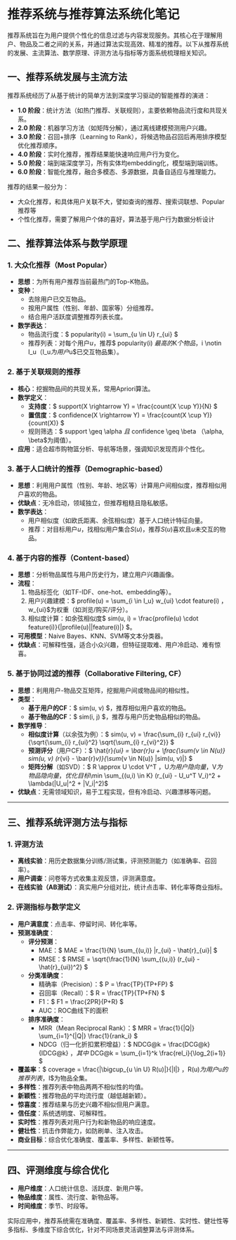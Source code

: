 # 推荐系统与推荐算法系统化笔记

推荐系统旨在为用户提供个性化的信息过滤与内容发现服务。其核心在于理解用户、物品及二者之间的关系，并通过算法实现高效、精准的推荐。以下从推荐系统的发展、主流算法、数学原理、评测方法与指标等方面系统梳理相关知识。

## 一、推荐系统发展与主流方法

推荐系统经历了从基于统计的简单方法到深度学习驱动的智能推荐的演进：

- **1.0 阶段**：统计方法（如热门推荐、关联规则），主要依赖物品流行度和共现关系。
- **2.0 阶段**：机器学习方法（如矩阵分解），通过离线建模预测用户兴趣。
- **3.0 阶段**：召回+排序（Learning to Rank），将候选物品召回后再用排序模型优化推荐顺序。
- **4.0 阶段**：实时化推荐，推荐结果能快速响应用户行为变化。
- **5.0 阶段**：端到端深度学习，所有实体均embedding化，模型端到端训练。
- **6.0 阶段**：智能化推荐，融合多模态、多源数据，具备自适应与推理能力。

推荐的结果一般分为：

- 大众化推荐，和具体用户关联不大，譬如查询的推荐、搜索词联想、Popular推荐等
- 个性化推荐，需要了解用户个体的喜好，算法基于用户行为数据分析设计

## 二、推荐算法体系与数学原理

### 1. 大众化推荐（Most Popular）

- **思想**：为所有用户推荐当前最热门的Top-K物品。
- **变种**：
    - 去除用户已交互物品。
    - 按用户属性（性别、年龄、国家等）分组推荐。
    - 结合用户活跃度调整推荐列表长度。
- **数学表达**：
    - 物品流行度：$ popularity(i) = \sum_{u \in U} r_{ui} $
    - 推荐列表：对每个用户$u$，推荐$ popularity(i) $最高的$K$个物品，$i \notin I_u$（$I_u$为用户$u$已交互物品集）。

### 2. 基于关联规则的推荐

- **核心**：挖掘物品间的共现关系，常用Apriori算法。
- **数学定义**：
    - **支持度**：$ support(X \rightarrow Y) = \frac{count(X \cup Y)}{N} $
    - **置信度**：$ confidence(X \rightarrow Y) = \frac{count(X \cup Y)}{count(X)} $
    - 规则筛选：$ support \geq \alpha $且$ confidence \geq \beta $（$\alpha, \beta$为阈值）。
- **应用**：适合超市购物篮分析、导航等场景，强调知识发现而非个性化。

### 3. 基于人口统计的推荐（Demographic-based）

- **思想**：利用用户属性（性别、年龄、地区等）计算用户间相似度，推荐相似用户喜欢的物品。
- **优缺点**：无冷启动，领域独立，但推荐粗糙且隐私敏感。
- **数学表达**：
    - 用户相似度（如欧氏距离、余弦相似度）基于人口统计特征向量。
    - 推荐：对目标用户$u$，找相似用户集合$S(u)$，推荐$S(u)$喜欢且$u$未交互的物品。

### 4. 基于内容的推荐（Content-based）

- **思想**：分析物品属性与用户历史行为，建立用户兴趣画像。
- **流程**：
    1. 物品标签化（如TF-IDF、one-hot、embedding等）。
    2. 用户兴趣建模：$ profile(u) = \sum_{i \in I_u} w_{ui} \cdot feature(i) $，$w_{ui}$为权重（如浏览/购买/评分）。
    3. 相似度计算：如余弦相似度$ sim(u, i) = \frac{profile(u) \cdot feature(i)}{\|profile(u)\|\|feature(i)\|} $。
- **可用模型**：Naive Bayes、KNN、SVM等文本分类器。
- **优缺点**：可解释性强，适合小众兴趣，但特征提取难、用户冷启动、难有惊喜。

### 5. 基于协同过滤的推荐（Collaborative Filtering, CF）

- **思想**：利用用户-物品交互矩阵，挖掘用户间或物品间的相似性。
- **类型**：
    - **基于用户的CF**：$ sim(u, v) $，推荐相似用户喜欢的物品。
    - **基于物品的CF**：$ sim(i, j) $，推荐与用户历史物品相似的物品。
- **数学推导**：
    - **相似度计算**（以余弦为例）：$ sim(u, v) = \frac{\sum_{i} r_{ui} r_{vi}}{\sqrt{\sum_{i} r_{ui}^2} \sqrt{\sum_{i} r_{vi}^2}} $
    - **预测评分**（用户CF）：$ \hat{r}_{ui} = \bar{r}_u + \frac{\sum_{v \in N(u)} sim(u, v) (r_{vi} - \bar{r}_v)}{\sum_{v \in N(u)} |sim(u, v)|} $
    - **矩阵分解**（如SVD）：$ R \approx U \cdot V^T $，$U$为用户隐向量，$V$为物品隐向量，优化目标$\min \sum_{(u,i) \in K} (r_{ui} - U_u^T V_i)^2 + \lambda(\|U_u\|^2 + \|V_i\|^2)$
- **优缺点**：无需领域知识，易于工程实现，但有冷启动、兴趣漂移等问题。

---

## 三、推荐系统评测方法与指标

### 1. 评测方法

- **离线实验**：用历史数据集分训练/测试集，评测预测能力（如准确率、召回率）。
- **用户调查**：问卷等方式收集主观反馈，评测满意度。
- **在线实验（AB测试）**：真实用户分组对比，统计点击率、转化率等商业指标。

### 2. 评测指标与数学定义

- **用户满意度**：点击率、停留时间、转化率等。
- **预测准确度**：
    - **评分预测**：
        - MAE：$ MAE = \frac{1}{N} \sum_{(u,i)} |r_{ui} - \hat{r}_{ui}| $
        - RMSE：$ RMSE = \sqrt{\frac{1}{N} \sum_{(u,i)} (r_{ui} - \hat{r}_{ui})^2} $
    - **分类准确度**：
        - 精确率（Precision）：$ P = \frac{TP}{TP+FP} $
        - 召回率（Recall）：$ R = \frac{TP}{TP+FN} $
        - F1：$ F1 = \frac{2PR}{P+R} $
        - AUC：ROC曲线下的面积
    - **排序准确度**：
        - MRR（Mean Reciprocal Rank）：$ MRR = \frac{1}{|Q|} \sum_{i=1}^{|Q|} \frac{1}{rank_i} $
        - NDCG（归一化折扣累积增益）：$ NDCG@k = \frac{DCG@k}{IDCG@k} $，其中$ DCG@k = \sum_{i=1}^k \frac{rel_i}{\log_2(i+1)} $
- **覆盖率**：$ coverage = \frac{|\bigcup_{u \in U} R(u)|}{|I|} $，$R(u)$为用户$u$的推荐列表，$I$为物品全集。
- **多样性**：推荐列表中物品两两不相似性的均值。
- **新颖性**：推荐物品的平均流行度（越低越新颖）。
- **惊喜度**：推荐结果与历史兴趣不相似但用户满意。
- **信任度**：系统透明度、可解释性。
- **实时性**：推荐列表对用户行为和新物品的响应速度。
- **健壮性**：抗击作弊能力，如防刷单、注入攻击。
- **商业目标**：综合优化准确度、覆盖率、多样性、新颖性等。

---

## 四、评测维度与综合优化

- **用户维度**：人口统计信息、活跃度、新用户等。
- **物品维度**：属性、流行度、新物品等。
- **时间维度**：季节、时段等。

实际应用中，推荐系统需在准确度、覆盖率、多样性、新颖性、实时性、健壮性等多指标、多维度下综合优化，针对不同场景灵活调整算法与评测体系。

